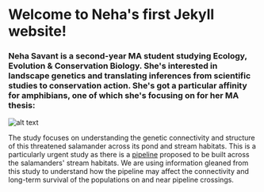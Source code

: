 # Welcome to Neha's first Jekyll website!

### Neha Savant is a second-year MA student studying Ecology, Evolution & Conservation Biology. She's interested in landscape genetics and translating inferences from scientific studies to conservation action. She's got a particular affinity for amphibians, one of which she's focusing on for her MA thesis:

![alt text](https://nehasavant.files.wordpress.com/2017/12/whit001_1-e1513704957775.jpg?w=774&h=548 "A long-tail salamander in hand!")

The study focuses on understanding the genetic connectivity and structure of this threatened salamander across its pond and stream habitats. This is a particularly urgent study as there is a [pipeline] proposed to be built across the salamanders' stream habitats.  We are using information gleaned from this study to understand how the pipeline may affect the connectivity and long-term survival of the populations on and near pipeline crossings.  

[pipeline]: https://penneastpipeline.com/proposed-route
